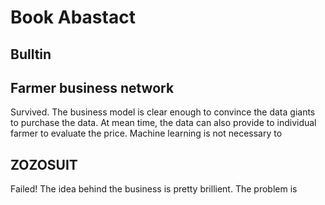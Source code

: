 # Book Abastact 
## Bulltin
## Farmer business network
Survived. The business model is clear enough to convince the data giants to purchase the data. At mean time, the data can also provide to individual farmer to evaluate the price. Machine learning is not necessary to 

## ZOZOSUIT
Failed! 
The idea behind the business is pretty brillient. The problem is 
<!--stackedit_data:
eyJoaXN0b3J5IjpbMTcwNjc3MzYxNywtMTc4NjM0ODQ2NCwtMT
I0NTI3NTM2MV19
-->